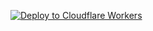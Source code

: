 [![Deploy to Cloudflare Workers](https://deploy.workers.cloudflare.com/button)](https://deploy.workers.cloudflare.com/?url=https://github.com/z4none/cf-badge)